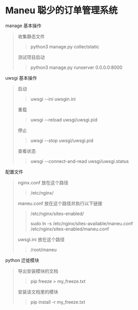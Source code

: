 # Maneu 聪少的订单管理系统

manage 基本操作
> 收集静态文件
> > python3 manage.py collectstatic
> 
> 测试项目启动
> > python3 manage.py runserver 0.0.0.0:8000

uwsgi 基本操作
> 启动
> > uwsgi --ini uwsgin.ini
> 
> 重载
> > uwsgi --reload uwsgi/uwsgi.pid
> 
> 停止
> > uwsgi --stop uwsgi/uwsgi.pid
> 
> 查看状态
> > uwsgi --connect-and-read uwsgi/uwsgi.status

配置文件
> nginx.conf 放在这个路径
> 
> > /etc/nginx/
> 
> maneu.conf 放在这个路径并执行以下链接
> 
> > /etc/nginx/sites-enabled/
> > 
> > sudo ln -s /etc/nginx/sites-available/maneu.conf /etc/nginx/sites-enabled/maneu.conf
> 
> uwsgi.ini 放在这个路径
> 
> > /root/maneu

python 迁徙模块
> 导出安装模块的文档
> > pip freeze > my_freeze.txt
> 
> 安装该文档里的模块
> > pip install -r my_freeze.txt